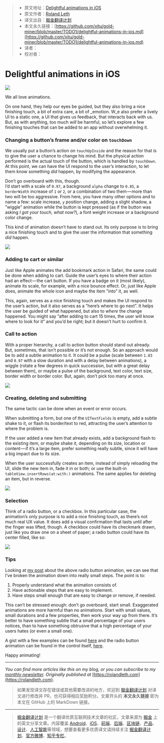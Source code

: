 > * 原文地址：[Delightful animations in iOS](https://medium.com/flawless-app-stories/delightful-animations-in-ios-7607e49945eb)
> * 原文作者：[Roland Leth](https://medium.com/@rolandleth)
> * 译文出自：[掘金翻译计划](https://github.com/xitu/gold-miner)
> * 本文永久链接：[https://github.com/xitu/gold-miner/blob/master/TODO1/delightful-animations-in-ios.md](https://github.com/xitu/gold-miner/blob/master/TODO1/delightful-animations-in-ios.md)
> * 译者：
> * 校对者：

# Delightful animations in iOS

![](https://cdn-images-1.medium.com/max/2560/1*LCqWZwVc8XhXjrlESW0zeA.png)

We all love animations.

On one hand, they help our eyes be guided, but they also bring a nice finishing touch, a bit of extra care, a bit of _emotion. W_e also prefer a lively UI to a static one, a UI that gives us feedback, that interacts back with us. But, as with anything, too much _will_ be harmful, so let’s explore a few finishing touches that can be added to an app without overwhelming it.

### Changing a button’s frame and/or color on `touchDown`

We usually put a button’s action on `touchUpInside` and the reason for that is to give the user a chance to change his mind. But the physical action performed is the actual touch of the button, which is handled by `touchDown`. At this point, we can have the UI respond to the user’s interaction, to let them know something _did_ happen, by modifying the appearance.

Don’t go overboard with this, though.  
I’d start with a scale of `0.97`, a background `alpha` change to `0.85`, a `borderWidth` increase of `1` or `2`, or a combination of two them — more than two will be too aggressive. From here, you have many other options and to name a few: scale increase, `y` position change, adding a slight shadow, a ”wiggle” animation while the button is kept pressed (as if the button was asking _I got your touch, what now?_), a font weight increase or a background color change.

This kind of animation doesn’t have to stand out. Its only purpose is to bring a nice finishing touch and to give the user the information that something _did_ happen.

![](https://cdn-images-1.medium.com/max/800/1*IK5eAI5eafqPS677Zs-GCw.gif)

### Adding to cart or similar

Just like Apple animates the add bookmark action in Safari, the same could be done when adding to cart. Guide the user’s eyes to where their action had an effect — the cart button. If you have a badge on it (most likely), animate its scale, for example, with a nice bounce effect. Or, just like Apple does, animate the whole icon and maybe the item ”into” it, as well.

This, again, serves as a nice finishing touch and makes the UI respond to the user’s action, but it also serves as a ”here’s where to go next”. It helps the user be guided of what happened, but also to _where_ the change happened. You might say ”after adding to cart 15 times, the user will know where to look for it” and you’d be right; but it doesn’t hurt to confirm it.

### Call to action

With a proper hierarchy, a call to action button should stand out already. But, sometimes, that isn’t possible or it’s not enough. So an approach would be to add a subtle animation to it. It could be a pulse (scale between `1.03` and `0.97` with a slow duration and with a delay between animations), a wiggle (rotate a few degrees in quick succession, but with a great delay between them), or maybe a pulse of the background, text color, text size, border width or border color. But, again, don’t pick too many at once.

![](https://cdn-images-1.medium.com/max/800/1*NAwiqTIbcce-WuTmvhlL3w.gif)

### Creating, deleting and submitting

The same tactic can be done when an event or error occurs.

When submitting a form, but one of the `UITextFields` is empty, add a subtle shake to it, or flash its border/text to red, attracting the user’s attention to where the problem is.

If the user added a new item that already exists, add a background flash to the existing item, or maybe shake it, depending on its size, location or content — if it’s a large item, prefer something really subtle, since it will have a big impact due to its size.

When the user successfully creates an item, instead of simply reloading the UI, slide the new item in, fade it in or both; or use the built-in `tableView.insertRows(at:with:)` animations. The same applies for deleting an item, but in reverse.

![](https://cdn-images-1.medium.com/max/800/1*2Ikp1rb46s7ctWm4Rx68Cg.gif)

### Selection

Think of a radio button, or a checkbox. In this particular case, the animation’s only purpose is to add a nice finishing touch, as there’s not much real UX value. It does add a visual confirmation that lasts until after the finger was lifted, though. A checkbox could have its checkmark drawn, just like you draw one on a sheet of paper; a radio button could have its center filled, like so:

![](https://cdn-images-1.medium.com/max/800/0*m9ePRKHt7KycWrqJ.gif)

### Tips

Looking at [my post](https://rolandleth.com/lthradiobutton) about the above radio button animation, we can see that I’ve broken the animation down into really small steps. The point is to:

1.  Properly understand what the animation consists of.
2.  Have actionable steps that are easy to implement.
3.  Have steps small enough that are easy to change or remove, if needed.

This can’t be stressed enough: don’t go overboard, start small. Exaggerated animations are more harmful than no animations. Start with small values, small durations and a few properties, then work your way up from there. It’s better to have something subtle that a small percentage of your users notices, than to have something obtrusive that a high percentage of your users hates (or even a small one).

A gist with a few examples can be found [here](https://gist.github.com/rolandleth/421dcde6757b942ac7102fea435fd3c3) and the radio button animation can be found in the control itself, [here](https://github.com/rolandleth/LTHRadioButton).

Happy animating!

* * *

_You can find more articles like this on my blog, or you can subscribe to my_ [_monthly newsletter_](https://rolandleth.us19.list-manage.com/subscribe?u=0d9e49508950cd57917dd7e87&id=7e4ef109bd)_. Originally published at_ [https://rolandleth.com](https://rolandleth.com).

> 如果发现译文存在错误或其他需要改进的地方，欢迎到 [掘金翻译计划](https://github.com/xitu/gold-miner) 对译文进行修改并 PR，也可获得相应奖励积分。文章开头的 **本文永久链接** 即为本文在 GitHub 上的 MarkDown 链接。


---

> [掘金翻译计划](https://github.com/xitu/gold-miner) 是一个翻译优质互联网技术文章的社区，文章来源为 [掘金](https://juejin.im) 上的英文分享文章。内容覆盖 [Android](https://github.com/xitu/gold-miner#android)、[iOS](https://github.com/xitu/gold-miner#ios)、[前端](https://github.com/xitu/gold-miner#前端)、[后端](https://github.com/xitu/gold-miner#后端)、[区块链](https://github.com/xitu/gold-miner#区块链)、[产品](https://github.com/xitu/gold-miner#产品)、[设计](https://github.com/xitu/gold-miner#设计)、[人工智能](https://github.com/xitu/gold-miner#人工智能)等领域，想要查看更多优质译文请持续关注 [掘金翻译计划](https://github.com/xitu/gold-miner)、[官方微博](http://weibo.com/juejinfanyi)、[知乎专栏](https://zhuanlan.zhihu.com/juejinfanyi)。
